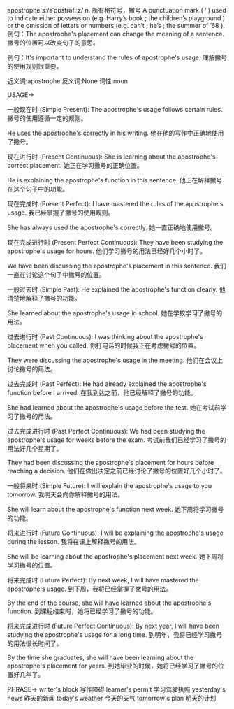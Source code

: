 apostrophe's:/əˈpɒstrəfiːz/
n.
所有格符号，撇号
A punctuation mark ( ’ ) used to indicate either possession (e.g. Harry’s book ; the children’s playground ) or the omission of letters or numbers (e.g. can’t ; he’s ; the summer of ’68 ).
例句：The apostrophe's placement can change the meaning of a sentence. 撇号的位置可以改变句子的意思。

例句：It's important to understand the rules of apostrophe's usage. 理解撇号的使用规则很重要。

近义词:apostrophe
反义词:None
词性:noun


USAGE->

一般现在时 (Simple Present):
The apostrophe's usage follows certain rules. 撇号的使用遵循一定的规则。

He uses the apostrophe's correctly in his writing. 他在他的写作中正确地使用了撇号。


现在进行时 (Present Continuous):
She is learning about the apostrophe's correct placement. 她正在学习撇号的正确位置。

He is explaining the apostrophe's function in this sentence. 他正在解释撇号在这个句子中的功能。


现在完成时 (Present Perfect):
I have mastered the rules of the apostrophe's usage. 我已经掌握了撇号的使用规则。

She has always used the apostrophe's correctly. 她一直正确地使用撇号。


现在完成进行时 (Present Perfect Continuous):
They have been studying the apostrophe's usage for hours. 他们学习撇号的用法已经好几个小时了。

We have been discussing the apostrophe's placement in this sentence. 我们一直在讨论这个句子中撇号的位置。


一般过去时 (Simple Past):
He explained the apostrophe's function clearly. 他清楚地解释了撇号的功能。

She learned about the apostrophe's usage in school. 她在学校学习了撇号的用法。


过去进行时 (Past Continuous):
I was thinking about the apostrophe's placement when you called. 你打电话的时候我正在考虑撇号的位置。

They were discussing the apostrophe's usage in the meeting. 他们在会议上讨论撇号的用法。


过去完成时 (Past Perfect):
He had already explained the apostrophe's function before I arrived. 在我到达之前，他已经解释了撇号的功能。

She had learned about the apostrophe's usage before the test. 她在考试前学习了撇号的用法。


过去完成进行时 (Past Perfect Continuous):
We had been studying the apostrophe's usage for weeks before the exam. 考试前我们已经学习了撇号的用法好几个星期了。

They had been discussing the apostrophe's placement for hours before reaching a decision. 他们在做出决定之前已经讨论了撇号的位置好几个小时了。


一般将来时 (Simple Future):
I will explain the apostrophe's usage to you tomorrow. 我明天会向你解释撇号的用法。

She will learn about the apostrophe's function next week. 她下周将学习撇号的功能。


将来进行时 (Future Continuous):
I will be explaining the apostrophe's usage during the lesson. 我将在课上解释撇号的用法。

She will be learning about the apostrophe's placement next week. 她下周将学习撇号的位置。


将来完成时 (Future Perfect):
By next week, I will have mastered the apostrophe's usage. 到下周，我将已经掌握了撇号的用法。

By the end of the course, she will have learned about the apostrophe's function. 到课程结束时，她将已经学习了撇号的功能。


将来完成进行时 (Future Perfect Continuous):
By next year, I will have been studying the apostrophe's usage for a long time. 到明年，我将已经学习撇号的用法很长时间了。

By the time she graduates, she will have been learning about the apostrophe's placement for years. 到她毕业的时候，她将已经学习了撇号的位置好几年了。


PHRASE->
writer's block  写作障碍
learner's permit  学习驾驶执照
yesterday's news  昨天的新闻
today's weather  今天的天气
tomorrow's plan  明天的计划
